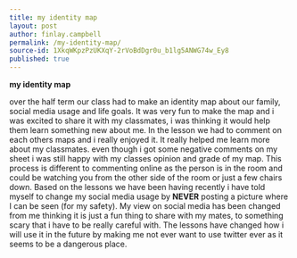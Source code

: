```yaml
---
title: my identity map
layout: post
author: finlay.campbell
permalink: /my-identity-map/
source-id: 1XkqWKpzPzUKXqY-2rVoBdDgr0u_b1lg5ANWG74w_Ey8
published: true
---
```

**my identity map**

over the half term our class had to make an identity map about our family, social media usage and life goals. It was very fun to make the map and i was excited to share it with my classmates, i was thinking it would help them learn something new about me. In the lesson we had to comment on each others maps and i really enjoyed it. It really helped me learn more about my classmates. even though i got some negative comments on my sheet i was still happy with my classes opinion and grade of my map. This process is different to commenting online as the person is in the room and could be watching you from the other side of the room or just a few chairs down. Based on the lessons we have been having recently i have told myself to change my social media usage by **NEVER** posting a picture where I can be seen (for my safety). My view on social media has been changed from me thinking it is just a fun thing to share with my mates, to something scary that i have to be really careful with. The lessons have changed how i will use it in the future by making me not ever want to use twitter ever as it seems to be a dangerous place.


